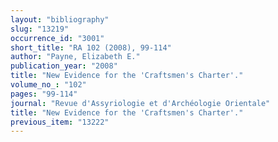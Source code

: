 ```yaml
---
layout: "bibliography"
slug: "13219"
occurrence_id: "3001"
short_title: "RA 102 (2008), 99-114"
author: "Payne, Elizabeth E."
publication_year: "2008"
title: "New Evidence for the 'Craftsmen's Charter'."
volume_no_: "102"
pages: "99-114"
journal: "Revue d'Assyriologie et d'Archéologie Orientale"
title: "New Evidence for the 'Craftsmen's Charter'."
previous_item: "13222"
---
```

